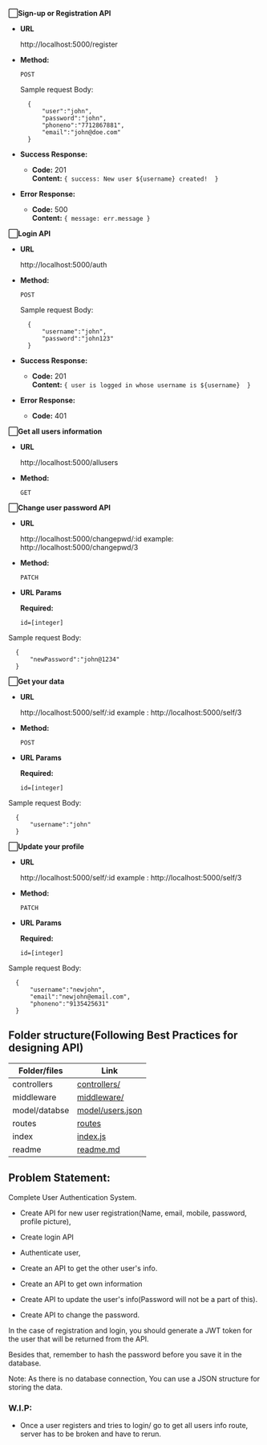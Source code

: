 **⬜Sign-up or Registration API**

* **URL**

  http://localhost:5000/register

* **Method:**

  `POST`


  Sample request Body:
  ```
    {
        "user":"john",
        "password":"john",
        "phoneno":"7712867881",
        "email":"john@doe.com"
    }
  ```

* **Success Response:**

  * **Code:** 201 <br />
    **Content:** `{ success: New user ${username} created!  }`
 
* **Error Response:**

  * **Code:** 500  <br />
    **Content:** `{ message: err.message }`



**⬜Login API**

* **URL**

  http://localhost:5000/auth

* **Method:**

  `POST`


  Sample request Body:
  ```
    {
        "username":"john",
        "password":"john123"
    }
  ```

* **Success Response:**

  * **Code:** 201 <br />
    **Content:** `{ user is logged in whose username is ${username}  }`
 
* **Error Response:**

  * **Code:** 401  <br />

**⬜Get all users information**

* **URL**

  http://localhost:5000/allusers

* **Method:**

  `GET`



**⬜Change user password API**

* **URL**

  http://localhost:5000/changepwd/:id
  example: http://localhost:5000/changepwd/3 

* **Method:**

  `PATCH`

*  **URL Params**

   **Required:**
 
   `id=[integer]`

  Sample request Body:
  ```
    {
        "newPassword":"john@1234"
    }
  ```


**⬜Get your data**

* **URL**

  http://localhost:5000/self/:id
  example : http://localhost:5000/self/3

* **Method:**

  `POST`

*  **URL Params**

   **Required:**
 
   `id=[integer]`

  Sample request Body:
  ```
    {
        "username":"john"
    }
  ```


**⬜Update your profile**

* **URL**

  http://localhost:5000/self/:id
  example : http://localhost:5000/self/3

* **Method:**

  `PATCH`

*  **URL Params**

   **Required:**
 
   `id=[integer]`

  Sample request Body:
  ```
    {
        "username":"newjohn",
        "email":"newjohn@email.com",
        "phoneno":"9135425631"
    }
  ```
## Folder structure(Following Best Practices for designing API)

| Folder/files | Link |
| ------ | ------ |
| controllers | [controllers/][PlDb] |
| middleware | [middleware/][PlGh] |
| model/databse | [model/users.json][PlGd] |
| routes | [routes][PlOd] |
| index | [index.js][PlMe] |
| readme | [readme.md][PlGa] |

## Problem Statement:
Complete User Authentication System.

- Create API for new user registration(Name, email, mobile, password, profile picture), 

- Create login API 

- Authenticate user, 

- Create an API to get the other user's info.

- Create an API to get own information

- Create API to update the user's info(Password will not be a part of this).

- Create API to change the password.

In the case of registration and login, you should generate a JWT token for the user that will be returned from the API.

Besides that, remember to hash the password before you save it in the database.

Note: As there is no database connection, You can use a JSON structure for storing the data.

### W.I.P: 
- Once a user registers and tries to login/ go to get all users info route, server has to be broken and have to rerun.

[//]: # (These are reference links used in the body of this note and get stripped out when the markdown processor does its job. There is no need to format nicely because it shouldn't be seen. Thanks SO - http://stackoverflow.com/questions/4823468/store-comments-in-markdown-syntax)


   [PlDb]: <https://github.com/shubham2924/nodejsAuthSystemAPI/tree/main/controllers>
   [PlGh]: <https://github.com/shubham2924/nodejsAuthSystemAPI/tree/main/middleware>
   [PlGd]: <https://github.com/shubham2924/nodejsAuthSystemAPI/tree/main/model>
   [PlOd]: <https://github.com/shubham2924/nodejsAuthSystemAPI/tree/main/routes>
   [PlMe]: <https://github.com/shubham2924/nodejsAuthSystemAPI/blob/main/index.js>
   [PlGa]: <https://github.com/shubham2924/nodejsAuthSystemAPI/blob/main/readme.md>
